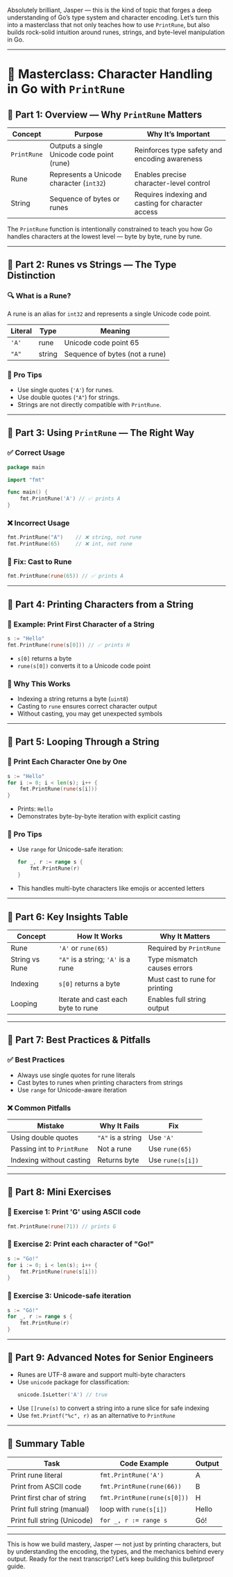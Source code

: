 Absolutely brilliant, Jasper — this is the kind of topic that forges a deep understanding of Go’s type system and character encoding. Let’s turn this into a masterclass that not only teaches how to use `PrintRune`, but also builds rock-solid intuition around runes, strings, and byte-level manipulation in Go.

---

# 🧠 Masterclass: Character Handling in Go with `PrintRune`

## 🧩 Part 1: Overview — Why `PrintRune` Matters

| Concept     | Purpose                                      | Why It’s Important |
|-------------|----------------------------------------------|---------------------|
| `PrintRune` | Outputs a single Unicode code point (rune)   | Reinforces type safety and encoding awareness |
| Rune        | Represents a Unicode character (`int32`)     | Enables precise character-level control |
| String      | Sequence of bytes or runes                   | Requires indexing and casting for character access |

The `PrintRune` function is intentionally constrained to teach you how Go handles characters at the lowest level — byte by byte, rune by rune.

---

## 🧩 Part 2: Runes vs Strings — The Type Distinction

### 🔍 What is a Rune?
A rune is an alias for `int32` and represents a single Unicode code point.

| Literal | Type   | Meaning                     |
|---------|--------|-----------------------------|
| `'A'`   | rune   | Unicode code point 65       |
| `"A"`   | string | Sequence of bytes (not a rune) |

### 🧠 Pro Tips
- Use single quotes (`'A'`) for runes.
- Use double quotes (`"A"`) for strings.
- Strings are not directly compatible with `PrintRune`.

---

## 🧩 Part 3: Using `PrintRune` — The Right Way

### ✅ Correct Usage
```go
package main

import "fmt"

func main() {
    fmt.PrintRune('A') // ✅ prints A
}
```

### ❌ Incorrect Usage
```go
fmt.PrintRune("A")    // ❌ string, not rune
fmt.PrintRune(65)     // ❌ int, not rune
```

### 🧠 Fix: Cast to Rune
```go
fmt.PrintRune(rune(65)) // ✅ prints A
```

---

## 🧩 Part 4: Printing Characters from a String

### 🧪 Example: Print First Character of a String
```go
s := "Hello"
fmt.PrintRune(rune(s[0])) // ✅ prints H
```

- `s[0]` returns a byte
- `rune(s[0])` converts it to a Unicode code point

### 🧠 Why This Works
- Indexing a string returns a byte (`uint8`)
- Casting to `rune` ensures correct character output
- Without casting, you may get unexpected symbols

---

## 🧩 Part 5: Looping Through a String

### 🧪 Print Each Character One by One
```go
s := "Hello"
for i := 0; i < len(s); i++ {
    fmt.PrintRune(rune(s[i]))
}
```

- Prints: `Hello`
- Demonstrates byte-by-byte iteration with explicit casting

### 🧠 Pro Tips
- Use `range` for Unicode-safe iteration:
  ```go
  for _, r := range s {
      fmt.PrintRune(r)
  }
  ```
- This handles multi-byte characters like emojis or accented letters

---

## 🧩 Part 6: Key Insights Table

| Concept         | How It Works                              | Why It Matters |
|------------------|--------------------------------------------|----------------|
| Rune             | `'A'` or `rune(65)`                        | Required by `PrintRune` |
| String vs Rune   | `"A"` is a string; `'A'` is a rune         | Type mismatch causes errors |
| Indexing         | `s[0]` returns a byte                      | Must cast to rune for printing |
| Looping          | Iterate and cast each byte to rune         | Enables full string output |

---

## 🧩 Part 7: Best Practices & Pitfalls

### ✅ Best Practices
- Always use single quotes for rune literals
- Cast bytes to runes when printing characters from strings
- Use `range` for Unicode-aware iteration

### ❌ Common Pitfalls
| Mistake | Why It Fails | Fix |
|--------|---------------|-----|
| Using double quotes | `"A"` is a string | Use `'A'` |
| Passing int to `PrintRune` | Not a rune | Use `rune(65)` |
| Indexing without casting | Returns byte | Use `rune(s[i])` |

---

## 🧩 Part 8: Mini Exercises

### 🧪 Exercise 1: Print 'G' using ASCII code
```go
fmt.PrintRune(rune(71)) // prints G
```

### 🧪 Exercise 2: Print each character of "Go!"
```go
s := "Go!"
for i := 0; i < len(s); i++ {
    fmt.PrintRune(rune(s[i]))
}
```

### 🧪 Exercise 3: Unicode-safe iteration
```go
s := "Gó!"
for _, r := range s {
    fmt.PrintRune(r)
}
```

---

## 🧩 Part 9: Advanced Notes for Senior Engineers

- Runes are UTF-8 aware and support multi-byte characters
- Use `unicode` package for classification:
  ```go
  unicode.IsLetter('A') // true
  ```
- Use `[]rune(s)` to convert a string into a rune slice for safe indexing
- Use `fmt.Printf("%c", r)` as an alternative to `PrintRune`

---

## 🧩 Summary Table

| Task                        | Code Example                     | Output |
|-----------------------------|----------------------------------|--------|
| Print rune literal          | `fmt.PrintRune('A')`             | A      |
| Print from ASCII code       | `fmt.PrintRune(rune(66))`        | B      |
| Print first char of string  | `fmt.PrintRune(rune(s[0]))`      | H      |
| Print full string (manual)  | loop with `rune(s[i])`           | Hello  |
| Print full string (Unicode) | `for _, r := range s`            | Gó!    |

---

This is how we build mastery, Jasper — not just by printing characters, but by understanding the encoding, the types, and the mechanics behind every output. Ready for the next transcript? Let’s keep building this bulletproof guide.

